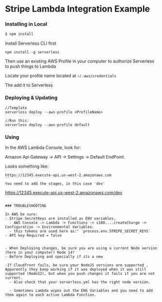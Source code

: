 
# Stripe Lambda Integration Example


### Installing in Local
```bash
$ npm install
```


Install Serverless CLI first

```
npm install -g serverless
```

Then use an existing AWS Profile in your computer to authorize Serverless to push things to Lambda

Locate your profile name located at `~/.aws/credentials`

The add it to Serverless

### Deploying & Updating
```
//Template
serverless deploy --aws-profile <ProfileName>

//Run this:
serverless deploy --aws-profile default
```

### Using
In the AWS Lambda Console, look for:

Amazon Api Gateway -> API -> Settings -> Default EndPoint.

Looks something like:

```
https://12345.execute-api.us-west-2.amazonaws.com
``
You need to add the stages, in this case 'dev'

```
https://12345.execute-api.us-west-2.amazonaws.com/dev
```

### TROUBLESHOOTING

In AWS be sure:
- Stripe SecretKeys are installed as ENV variables,  
  - AWS Console -> Lambda -> Functions -> s100....createCharge -> Configuration -> Environmental Variables.
  - this tokens are used here as:" `process.env.STRIPE_SECRET_KEYS`
- API key Required = false


- When Deploying changes, be sure you are using a current Node version (here in your computer) Node 14?
- Before Deploying and specially if its a new 

-If Cloudfront fails, be sure your NodeJS versions are supported , Apparently they keep working if it was deployed when it was still supported (Node12), but when you push changes it fails if you are not current.
  - Also check that your serverless.yml has the right node version.

  - Sometimes Lambda wipes out the ENG Variables and you need to add them again to each active Lambda Function.